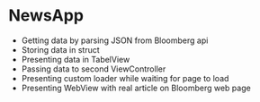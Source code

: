 # NewsApp

* Getting data by parsing JSON from Bloomberg api
* Storing data in struct 
* Presenting data in TabelView
* Passing data to second ViewController 
* Presenting custom loader while waiting for page to load
* Presenting WebView with real article on Bloomberg web page 
